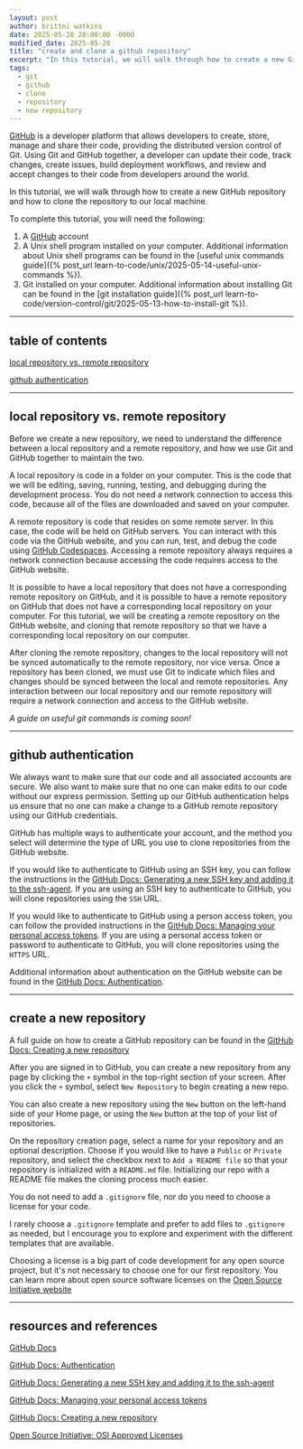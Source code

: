 ```yaml
---
layout: post
author: brittni watkins
date: 2025-05-20 20:00:00 -0000
modified_date: 2025-05-20
title: "create and clone a github repository"
excerpt: "In this tutorial, we will walk through how to create a new GitHub repository and how to clone the repository to our local machine."
tags:
  - git
  - github
  - clone
  - repository
  - new repository
---
```


[GitHub](https://github.com/) is a developer platform that allows developers to create, store, manage and share their code, providing the distributed version control of Git. Using Git and GitHub together, a developer can update their code, track changes, create issues, build deployment workflows, and review and accept changes to their code from developers around the world.

In this tutorial, we will walk through how to create a new GitHub repository and how to clone the repository to our local machine.

To complete this tutorial, you will need the following:

1. A [GitHub](https://github.com/) account
1. A Unix shell program installed on your computer. Additional information about Unix shell programs can be found in the [useful unix commands guide]({% post_url learn-to-code/unix/2025-05-14-useful-unix-commands %}).
1. Git installed on your computer. Additional information about installing Git can be found in the [git installation guide]({% post_url learn-to-code/version-control/git/2025-05-13-how-to-install-git %}).

----

## table of contents

[local repository vs. remote repository](#local-repository-vs-remote-repository)

[github authentication](#github-authentication)

----

## local repository vs. remote repository

Before we create a new repository, we need to understand the difference between a local repository and a remote repository, and how we use Git and GitHub together to maintain the two.

A local repository is code in a folder on your computer. This is the code that we will be editing, saving, running, testing, and debugging during the development process. You do not need a network connection to access this code, because all of the files are downloaded and saved on your computer.

A remote repository is code that resides on some remote server. In this case, the code will be held on GitHub servers. You can interact with this code via the GitHub website, and you can run, test, and debug the code using [GitHub Codespaces](https://docs.github.com/en/codespaces). Accessing a remote repository always requires a network connection because accessing the code requires access to the GitHub website.

It is possible to have a local repository that does not have a corresponding remote repository on GitHub, and it is possible to have a remote repository on GitHub that does not have a corresponding local repository on your computer.  For this tutorial, we will be creating a remote repository on the GitHub website, and cloning that remote repository so that we have a corresponding local repository on our computer.

After cloning the remote repository, changes to the local repository will not be synced automatically to the remote repository, nor vice versa. Once a repository has been cloned, we must use Git to indicate which files and changes should be synced between the local and remote repositories. Any interaction between our local repository and our remote repository will require a network connection and access to the GitHub website.

*A guide on useful git commands is coming soon!*

<!-- TODO - link to useful git commands post -->

----

## github authentication

We always want to make sure that our code and all associated accounts are secure. We also want to make sure that no one can make edits to our code without our express permission. Setting up our GitHub authentication helps us ensure that no one can make a change to a GitHub remote repository using our GitHub credentials.

GitHub has multiple ways to authenticate your account, and the method you select will determine the type of URL you use to clone repositories from the GitHub website.

If you would like to authenticate to GitHub using an SSH key, you can follow the instructions in the [GitHub Docs: Generating a new SSH key and adding it to the ssh-agent](https://docs.github.com/en/authentication/connecting-to-github-with-ssh/generating-a-new-ssh-key-and-adding-it-to-the-ssh-agent). If you are using an SSH key to authenticate to GitHub, you will clone repositories using the `SSH` URL.

If you would like to authenticate to GitHub using a person access token, you can follow the provided instructions in the [GitHub Docs: Managing your personal access tokens](https://docs.github.com/en/authentication/keeping-your-account-and-data-secure/managing-your-personal-access-tokens). If you are using a personal access token or password to authenticate to GitHub, you will clone repositories using the `HTTPS` URL.

Additional information about authentication on the GitHub website can be found in the [GitHub Docs: Authentication](https://docs.github.com/en/authentication).

----

## create a new repository

A full guide on how to create a GitHub repository can be found in the [GitHub Docs: Creating a new repository](https://docs.github.com/en/repositories/creating-and-managing-repositories/creating-a-new-repository)

After you are signed in to GitHub, you can create a new repository from any page by clicking the `+` symbol in the top-right section of your screen. After you click the `+` symbol, select `New Repository` to begin creating a new repo.

You can also create a new repository using the `New` button on the left-hand side of your Home page, or using the `New` button at the top of your list of repositories.

On the repository creation page, select a name for your repository and an optional description. Choose if you would like to have a `Public` or `Private` repository, and select the checkbox next to `Add a README file` so that your repository is initialized with a `README.md` file. Initializing our repo with a README file makes the cloning process much easier.

You do not need to add a `.gitignore` file, nor do you need to choose a license for your code.

I rarely choose a `.gitignore` template and prefer to add files to `.gitignore` as needed, but I encourage you to explore and experiment with the different templates that are available.

Choosing a license is a big part of code development for any open source project, but it's not necessary to choose one for our first repository. You can learn more about open source software licenses on the [Open Source Initiative website](https://opensource.org/licenses)

----

## resources and references

[GitHub Docs](https://docs.github.com/en)

[GitHub Docs: Authentication](https://docs.github.com/en/authentication)

[GitHub Docs: Generating a new SSH key and adding it to the ssh-agent](https://docs.github.com/en/authentication/connecting-to-github-with-ssh/generating-a-new-ssh-key-and-adding-it-to-the-ssh-agent)

[GitHub Docs: Managing your personal access tokens](https://docs.github.com/en/authentication/keeping-your-account-and-data-secure/managing-your-personal-access-tokens)

[GitHub Docs: Creating a new repository](https://docs.github.com/en/repositories/creating-and-managing-repositories/creating-a-new-repository)

[Open Source Initiative: OSI Approved Licenses](https://opensource.org/licenses)
